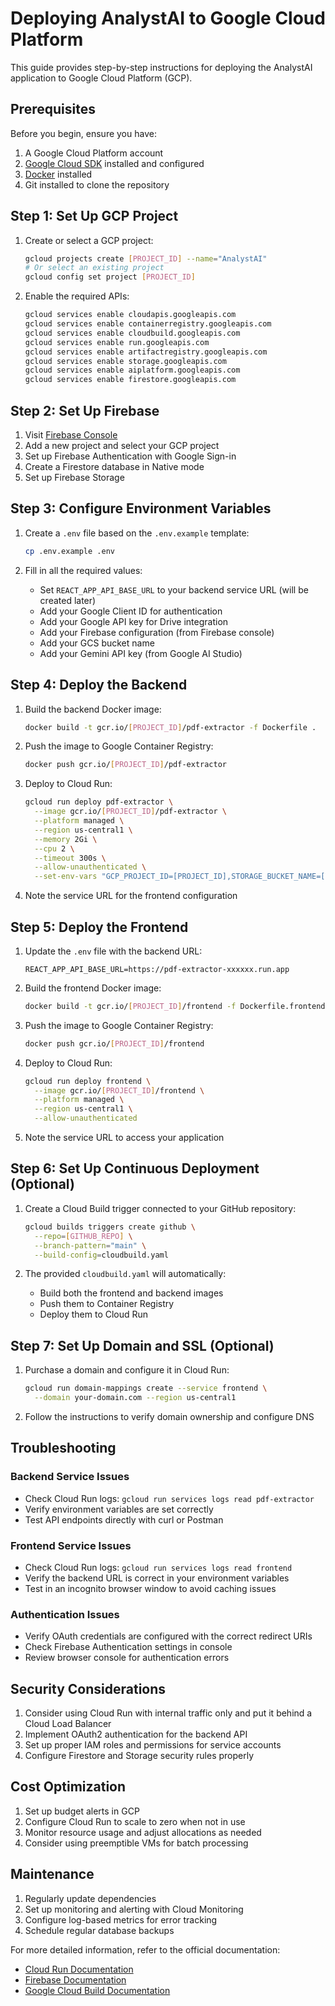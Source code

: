 
# Deploying AnalystAI to Google Cloud Platform

This guide provides step-by-step instructions for deploying the AnalystAI application to Google Cloud Platform (GCP).

## Prerequisites

Before you begin, ensure you have:

1. A Google Cloud Platform account
2. [Google Cloud SDK](https://cloud.google.com/sdk/docs/install) installed and configured
3. [Docker](https://docs.docker.com/get-docker/) installed
4. Git installed to clone the repository

## Step 1: Set Up GCP Project

1. Create or select a GCP project:
   ```bash
   gcloud projects create [PROJECT_ID] --name="AnalystAI"
   # Or select an existing project
   gcloud config set project [PROJECT_ID]
   ```

2. Enable the required APIs:
   ```bash
   gcloud services enable cloudapis.googleapis.com
   gcloud services enable containerregistry.googleapis.com
   gcloud services enable cloudbuild.googleapis.com
   gcloud services enable run.googleapis.com
   gcloud services enable artifactregistry.googleapis.com
   gcloud services enable storage.googleapis.com
   gcloud services enable aiplatform.googleapis.com
   gcloud services enable firestore.googleapis.com
   ```

## Step 2: Set Up Firebase

1. Visit [Firebase Console](https://console.firebase.google.com/)
2. Add a new project and select your GCP project
3. Set up Firebase Authentication with Google Sign-in
4. Create a Firestore database in Native mode
5. Set up Firebase Storage

## Step 3: Configure Environment Variables

1. Create a `.env` file based on the `.env.example` template:
   ```bash
   cp .env.example .env
   ```

2. Fill in all the required values:
   - Set `REACT_APP_API_BASE_URL` to your backend service URL (will be created later)
   - Add your Google Client ID for authentication
   - Add your Google API key for Drive integration
   - Add your Firebase configuration (from Firebase console)
   - Add your GCS bucket name
   - Add your Gemini API key (from Google AI Studio)

## Step 4: Deploy the Backend

1. Build the backend Docker image:
   ```bash
   docker build -t gcr.io/[PROJECT_ID]/pdf-extractor -f Dockerfile .
   ```

2. Push the image to Google Container Registry:
   ```bash
   docker push gcr.io/[PROJECT_ID]/pdf-extractor
   ```

3. Deploy to Cloud Run:
   ```bash
   gcloud run deploy pdf-extractor \
     --image gcr.io/[PROJECT_ID]/pdf-extractor \
     --platform managed \
     --region us-central1 \
     --memory 2Gi \
     --cpu 2 \
     --timeout 300s \
     --allow-unauthenticated \
     --set-env-vars "GCP_PROJECT_ID=[PROJECT_ID],STORAGE_BUCKET_NAME=[YOUR_BUCKET_NAME]"
   ```

4. Note the service URL for the frontend configuration

## Step 5: Deploy the Frontend

1. Update the `.env` file with the backend URL:
   ```
   REACT_APP_API_BASE_URL=https://pdf-extractor-xxxxxx.run.app
   ```

2. Build the frontend Docker image:
   ```bash
   docker build -t gcr.io/[PROJECT_ID]/frontend -f Dockerfile.frontend .
   ```

3. Push the image to Google Container Registry:
   ```bash
   docker push gcr.io/[PROJECT_ID]/frontend
   ```

4. Deploy to Cloud Run:
   ```bash
   gcloud run deploy frontend \
     --image gcr.io/[PROJECT_ID]/frontend \
     --platform managed \
     --region us-central1 \
     --allow-unauthenticated
   ```

5. Note the service URL to access your application

## Step 6: Set Up Continuous Deployment (Optional)

1. Create a Cloud Build trigger connected to your GitHub repository:
   ```bash
   gcloud builds triggers create github \
     --repo=[GITHUB_REPO] \
     --branch-pattern="main" \
     --build-config=cloudbuild.yaml
   ```

2. The provided `cloudbuild.yaml` will automatically:
   - Build both the frontend and backend images
   - Push them to Container Registry
   - Deploy them to Cloud Run

## Step 7: Set Up Domain and SSL (Optional)

1. Purchase a domain and configure it in Cloud Run:
   ```bash
   gcloud run domain-mappings create --service frontend \
     --domain your-domain.com --region us-central1
   ```

2. Follow the instructions to verify domain ownership and configure DNS

## Troubleshooting

### Backend Service Issues
- Check Cloud Run logs: `gcloud run services logs read pdf-extractor`
- Verify environment variables are set correctly
- Test API endpoints directly with curl or Postman

### Frontend Service Issues
- Check Cloud Run logs: `gcloud run services logs read frontend`
- Verify the backend URL is correct in your environment variables
- Test in an incognito browser window to avoid caching issues

### Authentication Issues
- Verify OAuth credentials are configured with the correct redirect URIs
- Check Firebase Authentication settings in console
- Review browser console for authentication errors

## Security Considerations

1. Consider using Cloud Run with internal traffic only and put it behind a Cloud Load Balancer
2. Implement OAuth2 authentication for the backend API
3. Set up proper IAM roles and permissions for service accounts
4. Configure Firestore and Storage security rules properly

## Cost Optimization

1. Set up budget alerts in GCP
2. Configure Cloud Run to scale to zero when not in use
3. Monitor resource usage and adjust allocations as needed
4. Consider using preemptible VMs for batch processing

## Maintenance

1. Regularly update dependencies
2. Set up monitoring and alerting with Cloud Monitoring
3. Configure log-based metrics for error tracking
4. Schedule regular database backups

For more detailed information, refer to the official documentation:
- [Cloud Run Documentation](https://cloud.google.com/run/docs)
- [Firebase Documentation](https://firebase.google.com/docs)
- [Google Cloud Build Documentation](https://cloud.google.com/build/docs)
